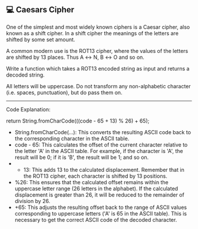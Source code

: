 ## 💻 Caesars Cipher

One of the simplest and most widely known ciphers is a Caesar cipher, also known as a shift cipher. In a shift cipher the meanings of the letters are shifted by some set amount.

A common modern use is the ROT13 cipher, where the values of the letters are shifted by 13 places. Thus A ↔ N, B ↔ O and so on.

Write a function which takes a ROT13 encoded string as input and returns a decoded string.

All letters will be uppercase. Do not transform any non-alphabetic character (i.e. spaces, punctuation), but do pass them on.

---

Code Explanation:

return String.fromCharCode(((code - 65 + 13) % 26) + 65);

- String.fromCharCode(...): This converts the resulting ASCII code back to the corresponding character in the ASCII table.
- code - 65: This calculates the offset of the current character relative to the letter 'A' in the ASCII table. For example, if the character is 'A', the result will be 0; if it is 'B', the result will be 1; and so on.
- + 13: This adds 13 to the calculated displacement. Remember that in the ROT13 cipher, each character is shifted by 13 positions.
- %26: This ensures that the calculated offset remains within the uppercase letter range (26 letters in the alphabet). If the calculated displacement is greater than 26, it will be reduced to the remainder of division by 26.
- +65: This adjusts the resulting offset back to the range of ASCII values ​​corresponding to uppercase letters ('A' is 65 in the ASCII table). This is necessary to get the correct ASCII code of the decoded character.
